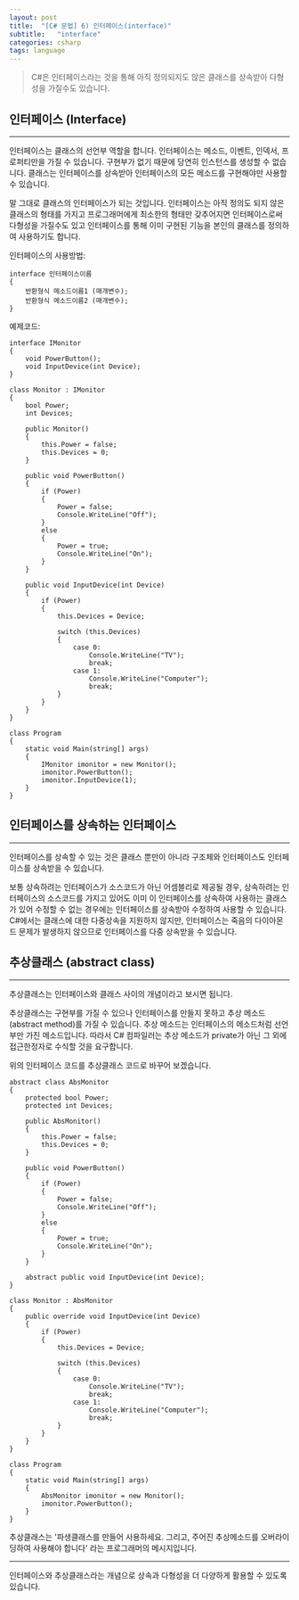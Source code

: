 ```yaml
---
layout: post
title:  "[C# 문법] 6) 인터페이스(interface)"
subtitle:   "interface"
categories: csharp
tags: language
---
```


> C#은 인터페이스라는 것을 통해 아직 정의되지도 않은 클래스를 상속받아 다형성을 가질수도 있습니다. 

## 인터페이스 (Interface)
---

인터페이스는 클래스의 선언부 역할을 합니다. 인터페이스는 메소드, 이벤트, 인덱서, 프로퍼티만을 가질 수 있습니다. 구현부가 없기 때문에 당연히 인스턴스를 생성할 수 없습니다. 클래스는 인터페이스를 상속받아 인터페이스의 모든 메소드를 구현해야만 사용할 수 있습니다.

말 그대로 클래스의 인터페이스가 되는 것입니다. 인터페이스는 아직 정의도 되지 않은 클래스의 형태를 가지고 프로그래머에게 최소한의 형태만 갖추어지면 인터페이스로써 다형성을 가질수도 있고 인터페이스를 통해 이미 구현된 기능을 본인의 클래스를 정의하여 사용하기도 합니다.

인터페이스의 사용방법:
```
interface 인터페이스이름
{
	반환형식 메소드이름1 (매개변수);
	반환형식 메소드이름2 (매개변수);
}
```

예제코드:
```
interface IMonitor
{
    void PowerButton();
    void InputDevice(int Device);
}

class Monitor : IMonitor
{
    bool Power;
    int Devices;

    public Monitor()
    {
        this.Power = false;
        this.Devices = 0;
    }

    public void PowerButton()
    {
        if (Power)
        {
            Power = false;
            Console.WriteLine("Off");
        }
        else
        {
            Power = true;
            Console.WriteLine("On");
        }
    }

    public void InputDevice(int Device)
    {
        if (Power)
        {
            this.Devices = Device;

            switch (this.Devices)
            {
                case 0:
                    Console.WriteLine("TV");
                    break;
                case 1:
                    Console.WriteLine("Computer");
                    break;
            }
        }
    }
}

class Program
{
    static void Main(string[] args)
    {
        IMonitor imonitor = new Monitor();
        imonitor.PowerButton();
        imonitor.InputDevice(1);
    }
}
```

## 인터페이스를 상속하는 인터페이스
---

인터페이스를 상속할 수 있는 것은 클래스 뿐만이 아니라 구조체와 인터페이스도 인터페이스를 상속받을 수 있습니다.

보통 상속하려는 인터페이스가 소스코드가 아닌 어셈블리로 제공될 경우, 상속하려는 인터페이스의 소스코드를 가지고 있어도 이미 이 인터페이스를 상속하여 사용하는 클래스가 있어 수정할 수 없는 경우에는 인터페이스를 상속받아 수정하여 사용할 수 있습니다.
C#에서는 클래스에 대한 다중상속을 지원하지 않지만, 인터페이스는 죽음의 다이아몬드 문제가 발생하지 않으므로 인터페이스를 다중 상속받을 수 있습니다.

## 추상클래스 (abstract class)
---

추상클래스는 인터페이스와 클래스 사이의 개념이라고 보시면 됩니다.

추상클래스는 구현부를 가질 수 있으나 인터페이스를 만들지 못하고 추상 메소드(abstract method)를 가질 수 있습니다.
추상 메소드는 인터페이스의 메소드처럼 선언부만 가진 메소드입니다. 따라서 C# 컴파일러는 추상 메소드가 private가 아닌 그 외에 접근한정자로 수식할 것을 요구합니다.

위의 인터페이스 코드를 추상클래스 코드로 바꾸어 보겠습니다.
```
abstract class AbsMonitor
{
    protected bool Power;
    protected int Devices;
        
    public AbsMonitor()
    {
        this.Power = false;
        this.Devices = 0;
    }

    public void PowerButton()
    {
        if (Power)
        {
            Power = false;
            Console.WriteLine("Off");
        }
        else
        {
            Power = true;
            Console.WriteLine("On");
        }
    }

    abstract public void InputDevice(int Device);
}

class Monitor : AbsMonitor
{    
    public override void InputDevice(int Device)
    {
        if (Power)
        {
            this.Devices = Device;

            switch (this.Devices)
            {
                case 0:
                    Console.WriteLine("TV");
                    break;
                case 1:
                    Console.WriteLine("Computer");
                    break;
            }
        }
    }
}

class Program
{
    static void Main(string[] args)
    {
        AbsMonitor imonitor = new Monitor();
        imonitor.PowerButton();
    }
}
```

추상클래스는 '파생클래스를 만들어 사용하세요. 그리고, 주어진 추상메소드를 오버라이딩하여 사용해야 합니다' 라는 프로그래머의 메시지입니다.

---
인터페이스와 추상클래스라는 개념으로 상속과 다형성을 더 다양하게 활용할 수 있도록 있습니다.